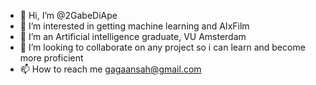 - 👋 Hi, I’m @2GabeDiApe
- 👀 I’m interested in getting machine learning and AIxFilm
- 🌱 I’m an Artificial intelligence graduate, VU Amsterdam 
- 💞️ I’m looking to collaborate on any project so i can learn and become more proficient
- 📫 How to reach me gagaansah@gmail.com

<!---
2GabeDiApe/2GabeDiApe is a ✨ special ✨ repository because its `README.md` (this file) appears on your GitHub profile.
You can click the Preview link to take a look at your changes.
--->
